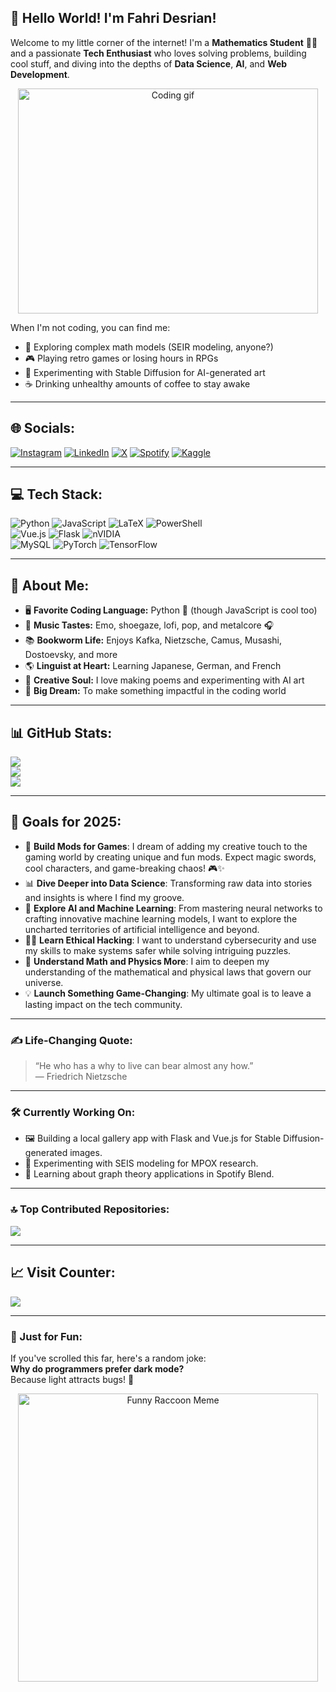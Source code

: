 ## 👋 Hello World! I'm Fahri Desrian! 
Welcome to my little corner of the internet! I'm a **Mathematics Student** 👨‍🎓 and a passionate **Tech Enthusiast** who loves solving problems, building cool stuff, and diving into the depths of **Data Science**, **AI**, and **Web Development**.  

<div align="center">
  <img src="https://media.giphy.com/media/LmNwrBhejkK9EFP504/giphy.gif" width="480" height="360" alt="Coding gif">
</div>

When I'm not coding, you can find me:
- 📖 Exploring complex math models (SEIR modeling, anyone?)
- 🎮 Playing retro games or losing hours in RPGs
- 🎨 Experimenting with Stable Diffusion for AI-generated art
- ☕ Drinking unhealthy amounts of coffee to stay awake

---

## 🌐 Socials:
[![Instagram](https://img.shields.io/badge/Instagram-%23E4405F.svg?logo=Instagram&logoColor=white)](https://instagram.com/ailowkeytired) [![LinkedIn](https://img.shields.io/badge/LinkedIn-%230077B5.svg?logo=linkedin&logoColor=white)](https://www.linkedin.com/in/fahri-desrian-049433247/) [![X](https://img.shields.io/badge/X-black.svg?logo=X&logoColor=white)](https://x.com/Yuuuuurei__) [![Spotify](https://img.shields.io/badge/Spotify-%1DB954.svg?logo=spotify&logoColor=white)](https://open.spotify.com/user/9b97m32mwg6iqueo5uo6hn0yl?si=3ef2a9034fc4448a) [![Kaggle](https://img.shields.io/badge/Kaggle-%23056C85.svg?logo=Kaggle&logoColor=white)](https://www.kaggle.com/yuuuuurei)

---

## 💻 Tech Stack:
![Python](https://img.shields.io/badge/python-3670A0?style=for-the-badge&logo=python&logoColor=ffdd54) ![JavaScript](https://img.shields.io/badge/javascript-%23323330.svg?style=for-the-badge&logo=javascript&logoColor=%23F7DF1E) ![LaTeX](https://img.shields.io/badge/latex-%23008080.svg?style=for-the-badge&logo=latex&logoColor=white) ![PowerShell](https://img.shields.io/badge/PowerShell-%235391FE.svg?style=for-the-badge&logo=powershell&logoColor=white)  
![Vue.js](https://img.shields.io/badge/vue.js-%2335495e.svg?style=for-the-badge&logo=vuedotjs&logoColor=%234FC08D) ![Flask](https://img.shields.io/badge/flask-%23000.svg?style=for-the-badge&logo=flask&logoColor=white) ![nVIDIA](https://img.shields.io/badge/cuda-000000.svg?style=for-the-badge&logo=nVIDIA&logoColor=green)  
![MySQL](https://img.shields.io/badge/mysql-4479A1.svg?style=for-the-badge&logo=mysql&logoColor=white) ![PyTorch](https://img.shields.io/badge/PyTorch-%23EE4C2C.svg?style=for-the-badge&logo=PyTorch&logoColor=white) ![TensorFlow](https://img.shields.io/badge/TensorFlow-%23FF6F00.svg?style=for-the-badge&logo=TensorFlow&logoColor=white)

---

## 🌟 About Me:
- 🖥️ **Favorite Coding Language:** Python 🐍 (though JavaScript is cool too)  
- 🎵 **Music Tastes:** Emo, shoegaze, lofi, pop, and metalcore 🎧  
- 📚 **Bookworm Life:** Enjoys Kafka, Nietzsche, Camus, Musashi, Dostoevsky, and more  
- 🌎 **Linguist at Heart:** Learning Japanese, German, and French  
- 🎨 **Creative Soul:** I love making poems and experimenting with AI art  
- 🎯 **Big Dream:** To make something impactful in the coding world  

---

## 📊 GitHub Stats:
![](https://github-readme-stats.vercel.app/api?username=Yuuuuurei&theme=dark&hide_border=false&include_all_commits=true&count_private=false)<br/>
![](https://github-readme-streak-stats.herokuapp.com/?user=Yuuuuurei&theme=dark&hide_border=false)<br/>
![](https://github-readme-stats.vercel.app/api/top-langs/?username=Yuuuuurei&theme=dark&hide_border=false&include_all_commits=true&count_private=false&layout=compact)

---

## 🎯 Goals for 2025:
- 🚀 **Build Mods for Games**: I dream of adding my creative touch to the gaming world by creating unique and fun mods. Expect magic swords, cool characters, and game-breaking chaos! 🎮✨  
- 📊 **Dive Deeper into Data Science**: Transforming raw data into stories and insights is where I find my groove.  
- 🤖 **Explore AI and Machine Learning**: From mastering neural networks to crafting innovative machine learning models, I want to explore the uncharted territories of artificial intelligence and beyond.  
- 🕵️‍♂️ **Learn Ethical Hacking**: I want to understand cybersecurity and use my skills to make systems safer while solving intriguing puzzles.  
- 🌌 **Understand Math and Physics More**: I aim to deepen my understanding of the mathematical and physical laws that govern our universe.  
- 💡 **Launch Something Game-Changing**: My ultimate goal is to leave a lasting impact on the tech community.  

---

### ✍️ Life-Changing Quote:
> “He who has a why to live can bear almost any how.”  
> — Friedrich Nietzsche

---

### 🛠️ Currently Working On:
- 🖼️ Building a local gallery app with Flask and Vue.js for Stable Diffusion-generated images.  
- 🧪 Experimenting with SEIS modeling for MPOX research.  
- 🧠 Learning about graph theory applications in Spotify Blend.

---

### 🔝 Top Contributed Repositories:
![](https://github-contributor-stats.vercel.app/api?username=Yuuuuurei&limit=5&theme=dark&combine_all_yearly_contributions=true)

---

## 📈 Visit Counter:
[![](https://visitcount.itsvg.in/api?id=Yuuuuurei&icon=1&color=3)](https://visitcount.itsvg.in)

---

### 🐾 Just for Fun:
If you've scrolled this far, here's a random joke:  
**Why do programmers prefer dark mode?**  
Because light attracts bugs! 🐞
<div align="center">
  <img src="https://media.giphy.com/media/aQwvKKi4Lv3t63nZl9/giphy.gif" width="480" height="461" alt="Funny Raccoon Meme">
</div>
